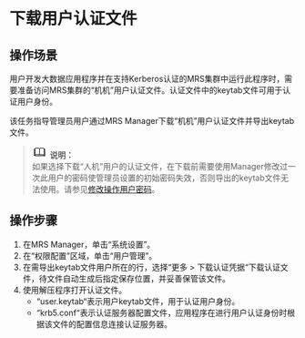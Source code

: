 # 下载用户认证文件<a name="ZH-CN_TOPIC_0174499512"></a>

## 操作场景<a name="zh-cn_topic_0139052708_zh-cn_topic_0050661076_zh-cn_topic_0043021172_section38822077154132"></a>

用户开发大数据应用程序并在支持Kerberos认证的MRS集群中运行此程序时，需要准备访问MRS集群的“机机”用户认证文件。认证文件中的keytab文件可用于认证用户身份。

该任务指导管理员用户通过MRS Manager下载“机机”用户认证文件并导出keytab文件。

>![](public_sys-resources/icon-note.gif) **说明：**   
>如果选择下载“人机”用户的认证文件，在下载前需要使用Manager修改过一次此用户的密码使管理员设置的初始密码失效，否则导出的keytab文件无法使用。请参见[修改操作用户密码](修改操作用户密码-178.md#ZH-CN_TOPIC_0174499510)。  

## 操作步骤<a name="zh-cn_topic_0139052708_zh-cn_topic_0050661076_zh-cn_topic_0043021172_section5404707154159"></a>

1.  在MRS Manager，单击“系统设置”。
2.  在“权限配置”区域，单击“用户管理”。
3.  在需导出keytab文件用户所在的行，选择“更多  \>  下载认证凭据“下载认证文件，待文件自动生成后指定保存位置，并妥善保管该文件。
4.  使用解压程序打开认证文件。
    -   “user.keytab“表示用户keytab文件，用于认证用户身份。
    -   “krb5.conf“表示认证服务器配置文件，应用程序在进行用户认证身份时根据该文件的配置信息连接认证服务器。


